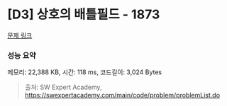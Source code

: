 # [D3] 상호의 배틀필드 - 1873 

[문제 링크](https://swexpertacademy.com/main/code/problem/problemDetail.do?contestProbId=AV5LyE7KD2ADFAXc) 

### 성능 요약

메모리: 22,388 KB, 시간: 118 ms, 코드길이: 3,024 Bytes



> 출처: SW Expert Academy, https://swexpertacademy.com/main/code/problem/problemList.do